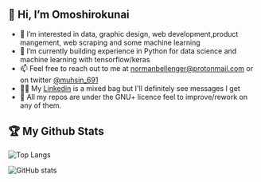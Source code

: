 ## 👋 Hi, I’m Omoshirokunai

- 👀 I’m interested in data, graphic design, web development,product mangement, web scraping and some machine learning 
- 🌱 I’m currently building experience in Python for data science and machine learning with tensorflow/keras
- 📫 Feel free to reach out to me at normanbellenger@protonmail.com or on twitter [@muhsin_691](https://twitter.com/muhsin_691)
- 👨🏾 My [Linkedin](https://www.linkedin.com/in/muhsin-h/) is a mixed bag but I'll definitely see messages I get
- 🤝 All my repos are under the GNU+ licence feel to improve/rework on any of them.

## 🏆 My Github Stats

![Top Langs](https://github-readme-stats.vercel.app/api/top-langs/?username=Omoshirokunai&layout=compact&theme=dark&hide=Jupyter%20Notebook&langs_count=10)

![GitHub stats](https://github-readme-stats.vercel.app/api?username=Omoshirokunai&show_icons=true&theme=dark)
